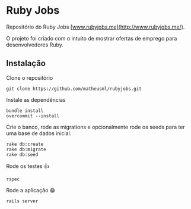# Ruby Jobs

Repositório do Ruby Jobs [www.rubyjobs.me](http://www.rubyjobs.me/).

O projeto foi criado com o intuito de mostrar ofertas de emprego para desenvolvedores Ruby.

## Instalação

Clone o repositório

```
git clone https://github.com/matheusml/rubyjobs.git
```

Instale as dependências

```
bundle install
overcommit --install
```

Crie o banco, rode as migrations e opcionalmente rode os seeds para ter uma base de dados inicial.

```
rake db:create
rake db:migrate
rake db:seed
```

Rode os testes :+1:

```
rspec
```

Rode a aplicação :grin:

```
rails server
```
